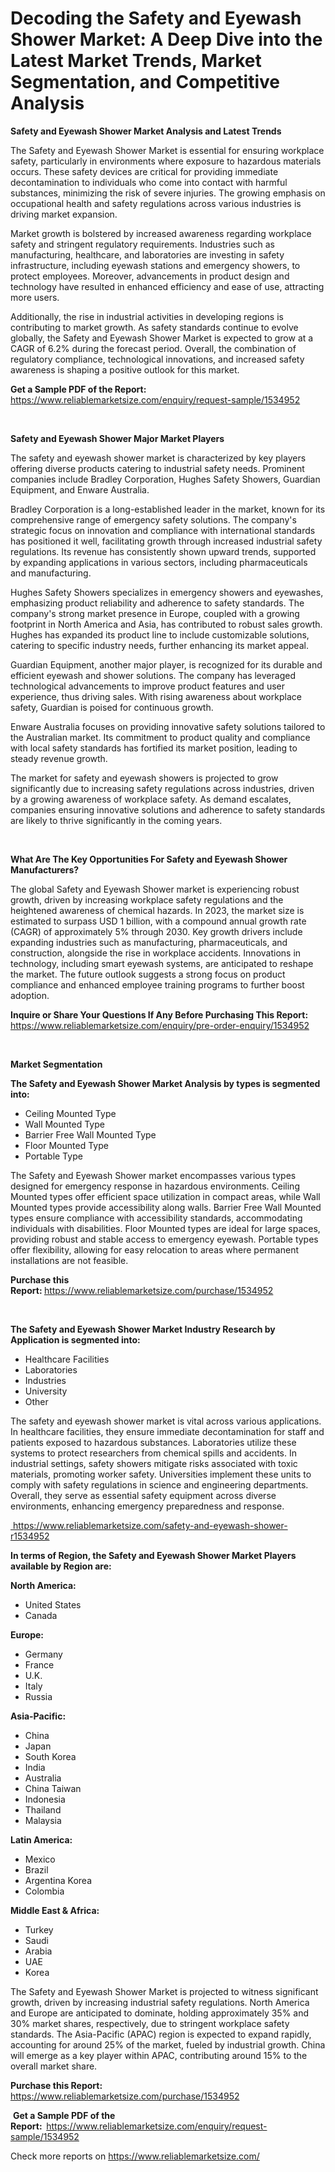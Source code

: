 <p><h1>Decoding the Safety and Eyewash Shower Market: A Deep Dive into the Latest Market Trends, Market Segmentation, and Competitive Analysis</h1></p><p><strong>Safety and Eyewash Shower Market Analysis and Latest Trends</strong></p>
<p><p>The Safety and Eyewash Shower Market is essential for ensuring workplace safety, particularly in environments where exposure to hazardous materials occurs. These safety devices are critical for providing immediate decontamination to individuals who come into contact with harmful substances, minimizing the risk of severe injuries. The growing emphasis on occupational health and safety regulations across various industries is driving market expansion.</p><p>Market growth is bolstered by increased awareness regarding workplace safety and stringent regulatory requirements. Industries such as manufacturing, healthcare, and laboratories are investing in safety infrastructure, including eyewash stations and emergency showers, to protect employees. Moreover, advancements in product design and technology have resulted in enhanced efficiency and ease of use, attracting more users.</p><p>Additionally, the rise in industrial activities in developing regions is contributing to market growth. As safety standards continue to evolve globally, the Safety and Eyewash Shower Market is expected to grow at a CAGR of 6.2% during the forecast period. Overall, the combination of regulatory compliance, technological innovations, and increased safety awareness is shaping a positive outlook for this market.</p></p>
<p><strong>Get a Sample PDF of the Report:&nbsp;</strong> <a href="https://www.reliablemarketsize.com/enquiry/request-sample/1534952?utm_campaign=2759&utm_medium=2&utm_source=Github&utm_content=ia&utm_term=04032025&utm_id=safety-and-eyewash-shower">https://www.reliablemarketsize.com/enquiry/request-sample/1534952</a></p>
<p>&nbsp;</p>
<p><strong>Safety and Eyewash Shower Major Market Players</strong></p>
<p><p>The safety and eyewash shower market is characterized by key players offering diverse products catering to industrial safety needs. Prominent companies include Bradley Corporation, Hughes Safety Showers, Guardian Equipment, and Enware Australia.</p><p>Bradley Corporation is a long-established leader in the market, known for its comprehensive range of emergency safety solutions. The company's strategic focus on innovation and compliance with international standards has positioned it well, facilitating growth through increased industrial safety regulations. Its revenue has consistently shown upward trends, supported by expanding applications in various sectors, including pharmaceuticals and manufacturing.</p><p>Hughes Safety Showers specializes in emergency showers and eyewashes, emphasizing product reliability and adherence to safety standards. The company's strong market presence in Europe, coupled with a growing footprint in North America and Asia, has contributed to robust sales growth. Hughes has expanded its product line to include customizable solutions, catering to specific industry needs, further enhancing its market appeal.</p><p>Guardian Equipment, another major player, is recognized for its durable and efficient eyewash and shower solutions. The company has leveraged technological advancements to improve product features and user experience, thus driving sales. With rising awareness about workplace safety, Guardian is poised for continuous growth.</p><p>Enware Australia focuses on providing innovative safety solutions tailored to the Australian market. Its commitment to product quality and compliance with local safety standards has fortified its market position, leading to steady revenue growth.</p><p>The market for safety and eyewash showers is projected to grow significantly due to increasing safety regulations across industries, driven by a growing awareness of workplace safety. As demand escalates, companies ensuring innovative solutions and adherence to safety standards are likely to thrive significantly in the coming years.</p></p>
<p>&nbsp;</p>
<p><strong>What Are The Key Opportunities For Safety and Eyewash Shower Manufacturers?</strong></p>
<p><p>The global Safety and Eyewash Shower market is experiencing robust growth, driven by increasing workplace safety regulations and the heightened awareness of chemical hazards. In 2023, the market size is estimated to surpass USD 1 billion, with a compound annual growth rate (CAGR) of approximately 5% through 2030. Key growth drivers include expanding industries such as manufacturing, pharmaceuticals, and construction, alongside the rise in workplace accidents. Innovations in technology, including smart eyewash systems, are anticipated to reshape the market. The future outlook suggests a strong focus on product compliance and enhanced employee training programs to further boost adoption.</p></p>
<p><strong>Inquire or Share Your Questions If Any Before Purchasing This Report:</strong> <a href="https://www.reliablemarketsize.com/enquiry/pre-order-enquiry/1534952?utm_campaign=2759&utm_medium=2&utm_source=Github&utm_content=ia&utm_term=04032025&utm_id=safety-and-eyewash-shower">https://www.reliablemarketsize.com/enquiry/pre-order-enquiry/1534952</a></p>
<p>&nbsp;</p>
<p><strong>Market Segmentation</strong></p>
<p><strong>The Safety and Eyewash Shower Market Analysis by types is segmented into:</strong></p>
<p><ul><li>Ceiling Mounted Type</li><li>Wall Mounted Type</li><li>Barrier Free Wall Mounted Type</li><li>Floor Mounted Type</li><li>Portable Type</li></ul></p>
<p><p>The Safety and Eyewash Shower market encompasses various types designed for emergency response in hazardous environments. Ceiling Mounted types offer efficient space utilization in compact areas, while Wall Mounted types provide accessibility along walls. Barrier Free Wall Mounted types ensure compliance with accessibility standards, accommodating individuals with disabilities. Floor Mounted types are ideal for large spaces, providing robust and stable access to emergency eyewash. Portable types offer flexibility, allowing for easy relocation to areas where permanent installations are not feasible.</p></p>
<p><strong>Purchase this Report:&nbsp;</strong><a href="https://www.reliablemarketsize.com/purchase/1534952?utm_campaign=2759&utm_medium=2&utm_source=Github&utm_content=ia&utm_term=04032025&utm_id=safety-and-eyewash-shower">https://www.reliablemarketsize.com/purchase/1534952</a></p>
<p>&nbsp;</p>
<p><strong>The Safety and Eyewash Shower Market Industry Research by Application is segmented into:</strong></p>
<p><ul><li>Healthcare Facilities</li><li>Laboratories</li><li>Industries</li><li>University</li><li>Other</li></ul></p>
<p><p>The safety and eyewash shower market is vital across various applications. In healthcare facilities, they ensure immediate decontamination for staff and patients exposed to hazardous substances. Laboratories utilize these systems to protect researchers from chemical spills and accidents. In industrial settings, safety showers mitigate risks associated with toxic materials, promoting worker safety. Universities implement these units to comply with safety regulations in science and engineering departments. Overall, they serve as essential safety equipment across diverse environments, enhancing emergency preparedness and response.</p></p>
<p><a href="https://www.reliablemarketsize.com/safety-and-eyewash-shower-r1534952?utm_campaign=2759&utm_medium=2&utm_source=Github&utm_content=ia&utm_term=04032025&utm_id=safety-and-eyewash-shower">&nbsp;https://www.reliablemarketsize.com/safety-and-eyewash-shower-r1534952</a></p>
<p><strong>In terms of Region, the Safety and Eyewash Shower Market Players available by Region are:</strong></p>
<p>
    <p> <strong> North America: </strong>
        <ul>
            <li>United States</li>
            <li>Canada</li>
        </ul>
        </p> 
    <p> <strong> Europe: </strong>
        <ul>
            <li>Germany</li>
            <li>France</li>
            <li>U.K.</li>
            <li>Italy</li>
            <li>Russia</li>
        </ul>
        </p> 
    <p> <strong> Asia-Pacific: </strong>
        <ul>
            <li>China</li>
            <li>Japan</li>
            <li>South Korea</li>
            <li>India</li>
            <li>Australia</li>
            <li>China Taiwan</li>
            <li>Indonesia</li>
            <li>Thailand</li>
            <li>Malaysia</li>
        </ul>
        </p> 
    <p> <strong> Latin America: </strong>
        <ul>
            <li>Mexico</li>
            <li>Brazil</li>
            <li>Argentina Korea</li>
            <li>Colombia</li>
        </ul>
        </p> 
    <p> <strong> Middle East & Africa: </strong>
        <ul>
            <li>Turkey</li>
            <li>Saudi</li>
            <li>Arabia</li>
            <li>UAE</li>
            <li>Korea</li>
        </ul>
    </p>
    </p>
<p><p>The Safety and Eyewash Shower Market is projected to witness significant growth, driven by increasing industrial safety regulations. North America and Europe are anticipated to dominate, holding approximately 35% and 30% market shares, respectively, due to stringent workplace safety standards. The Asia-Pacific (APAC) region is expected to expand rapidly, accounting for around 25% of the market, fueled by industrial growth. China will emerge as a key player within APAC, contributing around 15% to the overall market share.</p></p>
<p><strong>Purchase this Report: </strong><a href="https://www.reliablemarketsize.com/purchase/1534952?utm_campaign=2759&utm_medium=2&utm_source=Github&utm_content=ia&utm_term=04032025&utm_id=safety-and-eyewash-shower">https://www.reliablemarketsize.com/purchase/1534952</a></p>
<p>&nbsp;<strong>Get a Sample PDF of the Report:&nbsp;&nbsp;</strong><a href="https://www.reliablemarketsize.com/enquiry/request-sample/1534952?utm_campaign=2759&utm_medium=2&utm_source=Github&utm_content=ia&utm_term=04032025&utm_id=safety-and-eyewash-shower">https://www.reliablemarketsize.com/enquiry/request-sample/1534952</a></p>
<p><strong></strong></p>
<p>Check more reports on <a href="https://www.reliablemarketsize.com/?utm_campaign=2759&utm_medium=2&utm_source=Github&utm_content=ia&utm_term=04032025&utm_id=safety-and-eyewash-shower">https://www.reliablemarketsize.com/</a></p>